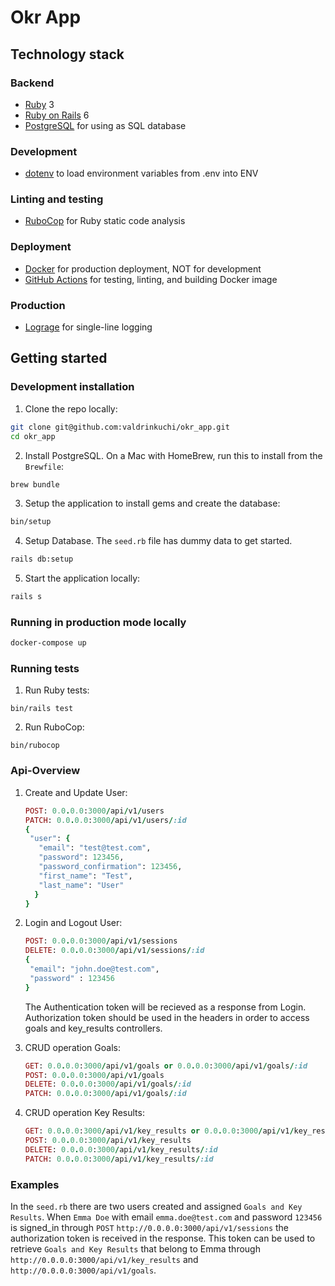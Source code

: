 # Okr App

## Technology stack

### Backend

- [Ruby](https://www.ruby-lang.org/de/) 3
- [Ruby on Rails](https://rubyonrails.org/) 6
- [PostgreSQL](https://www.postgresql.org/) for using as SQL database

### Development

- [dotenv](https://github.com/bkeepers/dotenv) to load environment variables from .env into ENV

### Linting and testing

- [RuboCop](https://rubocop.org/) for Ruby static code analysis

### Deployment

- [Docker](https://www.docker.com/) for production deployment, NOT for development
- [GitHub Actions](https://docs.github.com/en/actions) for testing, linting, and building Docker image

### Production

- [Lograge](https://github.com/roidrage/lograge) for single-line logging

## Getting started

### Development installation

1. Clone the repo locally:

```bash
git clone git@github.com:valdrinkuchi/okr_app.git
cd okr_app
```

2. Install PostgreSQL. On a Mac with HomeBrew, run this to install from the `Brewfile`:

```bash
brew bundle
```

3. Setup the application to install gems and create the database:

```bash
bin/setup
```

4. Setup Database. The `seed.rb` file has dummy data to get started.

```bash
rails db:setup
```

5. Start the application locally:

```bash
rails s
```

### Running in production mode locally

```bash
docker-compose up
```

### Running tests

1. Run Ruby tests:

```
bin/rails test
```

2. Run RuboCop:

```
bin/rubocop
```

### Api-Overview

1. Create and Update User:

   ```ruby
   POST: 0.0.0.0:3000/api/v1/users
   PATCH: 0.0.0.0:3000/api/v1/users/:id
   {
    "user": {
      "email": "test@test.com",
      "password": 123456,
      "password_confirmation": 123456,
      "first_name": "Test",
      "last_name": "User"
     }
   }
   ```

2. Login and Logout User:

   ```ruby
   POST: 0.0.0.0:3000/api/v1/sessions
   DELETE: 0.0.0.0:3000/api/v1/sessions/:id
   {
    "email": "john.doe@test.com",
    "password" : 123456
   }
   ```

    The Authentication token will be recieved as a response from Login. Authorization token
    should be used in the headers in order to access goals and key_results controllers.

3. CRUD operation Goals:

   ```ruby
   GET: 0.0.0.0:3000/api/v1/goals or 0.0.0.0:3000/api/v1/goals/:id
   POST: 0.0.0.0:3000/api/v1/goals
   DELETE: 0.0.0.0:3000/api/v1/goals/:id
   PATCH: 0.0.0.0:3000/api/v1/goals/:id
   ```

4. CRUD operation Key Results:

   ```ruby
   GET: 0.0.0.0:3000/api/v1/key_results or 0.0.0.0:3000/api/v1/key_results/:id
   POST: 0.0.0.0:3000/api/v1/key_results
   DELETE: 0.0.0.0:3000/api/v1/key_results/:id
   PATCH: 0.0.0.0:3000/api/v1/key_results/:id
   ```

### Examples

In the `seed.rb` there are two users created and assigned `Goals and Key Results`.
When `Emma Doe` with email `emma.doe@test.com` and password `123456` is signed_in
through `POST` `http://0.0.0.0:3000/api/v1/sessions` the authorization token is received in the response.
This token can be used to retrieve `Goals and Key Results` that belong to Emma through `http://0.0.0.0:3000/api/v1/key_results`
and `http://0.0.0.0:3000/api/v1/goals`.